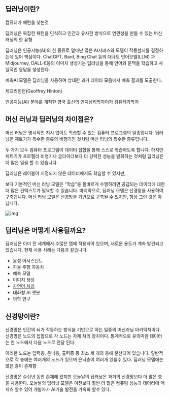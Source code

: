 ## 딥러닝이란?



컴퓨터가 패턴을 찾는것

딥러닝은 복잡한 패턴을 인식하고 인간과 유사한 방식으로 연관성을 만들 수 있는 머신러닝의 한 유형

딥러닝은 인공지능(AI)의 한 종류로 얼마난 많은 AI서비스와 모델이 작동할지를 결정하는데 있어 핵심이다. ChatGPT, Bard, Bing Chat 등의 대규모 언어모델(LLM) 과 Midjourney, DALL-E등의 이미지 생성기는 딥러닝을 통해 언어와 문맥을 학습하고 사실적인 응답을 생성한다.

예측AI 모델은 딥러닝을 사용하여 방대한 과거 데이타 모음에서 예측 결과를 도출한다.



제프리힌턴(Geoffrey Hinton)

인공지능(AI) 분야를 개척한 영국 출신의 인지심리학자이자 컴퓨터과학자



## 머신 러닝과 딥러닝의 차이점은?

머신 러닝은 명시적인 지시 없이도 학습할 수 있는 컴퓨터 프로그램의 일종입니다. 딥러닝은 제트기가 특수한 종류의 비행기인 것처럼 머신 러닝의 특수한 종류입니다. 

두 가지 모두 컴퓨터 프로그램이 데이터 집합을 통해 스스로 학습하도록 합니다. 하지만 제트기가 프로펠러 비행기나 글라이더보다 더 강력한 성능을 발휘하는 것처럼 딥러닝은 더 많은 일을 할 수 있습니다.

딥러닝은 레이블이 지정되지 않은 데이터에서도 학습할 수 있지만, 

보다 기본적인 머신 러닝 모델은 "학습"을 올바르게 수행하려면 공급되는 데이터에 대한 더 많은 컨텍스트가 필요할 수 있습니다. 마지막으로, 딥러닝 모델은 신경망을 사용하여 구축됩니다. 머신 러닝 모델은 신경망을 기반으로 구축될 수 있지만, 항상 그런 것은 아닙니다.



![img](https://d2908q01vomqb2.cloudfront.net/f1f836cb4ea6efb2a0b1b99f41ad8b103eff4b59/2018/05/04/ImagesSageMaker2-2.png)



## 딥러닝은 어떻게 사용될까요?

딥러닝은 이미 전 세계에서 수많은 앱에 적용되어 있으며, 새로운 용도가 계속 발견되고 있습니다. 현재 사용 사례는 다음과 같습니다.

- 음성 어시스턴트
- 자율 주행 자동차
- 예측 모델
- 이미지 생성
- [자연어 처리](https://www.cloudflare.com/learning/ai/natural-language-processing-nlp/)
- 대화형 AI 챗봇
- 의학 연구



## 신경망이란?

신경망은 인간의 뇌가 작동하는 방식을 기반으로 하는 일종의 머신러닝 아키텍처이다. 신경망은 노드의 집합으로 각 노드는 자체 처리 장치이다. 통계적으로 유의미한 데이터는 한 노드에서 다음 노드로 전달 된다.

이러한 노드는 입력층, 은닉층, 출력증 등 최소 세 개의 층에 분산되어 있습니다. 일반적으로 각 층에는 여러개의 노드가 있으며 은닉층이 여러개 있을수 있다. 딥러닝 모델에는 많은 층이 존재함

신경망은 수십년 동안 존재해 왔지만 오늘날의 딥러닝은 과거의 신경망보다 더 많은 층을 사용한다. 오늘날의 딥러닝 모델은 이전보다 훨씬 더 많은 컴퓨팅 성능과 데이터에 액세스 할수 있어 개발자가 AI기술 발전을 가속화 할수 있다.